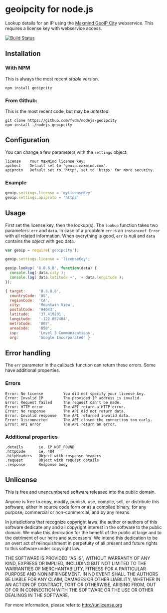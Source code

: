 geoipcity for node.js
=====================

Lookup details for an IP using the [Maxmind GeoIP City](http://www.maxmind.com/en/web_services) webservice. This requires a license key with webservice access.

[![Build Status](https://secure.travis-ci.org/fvdm/nodejs-geoipcity.png?branch=master)](http://travis-ci.org/fvdm/nodejs-geoipcity)


Installation
------------

### With NPM

This is always the most recent *stable* version.

	npm install geoipcity


### From Github:

This is the most recent code, but may be *untested*.

	git clone https://github.com/fvdm/nodejs-geoipcity
	npm install ./nodejs-geoipcity


Configuration
-------------

You can change a few parameters with the `settings` object:

	license    Your MaxMind license key.
	apihost    Default set to 'geoip.maxmind.com'.
	apiproto   Default set to 'http', set to 'https' for more security.


### Example

```js
geoip.settings.license = 'myLicenseKey'
geoip.settings.apiproto = 'https'
```


Usage
-----

First set the license key, then the lookup(s). The `lookup` function takes two parameters: `err` and `data`. In case of a propblem `err` is an `instanceof Error` with all related information. When everything is good, `err` is *null* and `data` contains the *object* with geo data.


```js
var geoip = require('geoipcity');

geoip.settings.license = 'licenseKey';

geoip.lookup( '8.8.8.8', function(data) {
  console.log( data.city );
  console.log( data.latitude +', '+ data.longitude );
});
```

```js
{ target:      '8.8.8.8',
  countryCode: 'US',
  regionCode:  'CA',
  city:        'Mountain View',
  postalCode:  '94043',
  latitude:    '37.419201',
  longitude:   '-122.057404',
  metroCode:   '807',
  areaCode:    '650',
  isp:         'Level 3 Communications',
  org:         'Google Incorporated' }
```


Error handling
--------------

The `err` parameter in the callback function can return these errors. Some have additional properties.

### Errors

	Error: No license         You did not specify your license key.
	Error: Invalid IP         The provided IP address is invalid.
	Error: Request failed     The request can't be made.
	Error: HTTP error         The API return a HTTP error.
	Error: No response        The API did not return data.
	Error: Invalid response   The API returned invalid data.
	Error: Disconnected       The API closed the connection too early.
	Error: API error          The API return an error.

### Additional properties

	.details       ie. IP_NOT_FOUND
	.httpCode      ie. 404
	.httpHeaders   Object with response headers
	.request       Object with request details
	.response      Response body


## Unlicense

This is free and unencumbered software released into the public domain.

Anyone is free to copy, modify, publish, use, compile, sell, or
distribute this software, either in source code form or as a compiled
binary, for any purpose, commercial or non-commercial, and by any
means.

In jurisdictions that recognize copyright laws, the author or authors
of this software dedicate any and all copyright interest in the
software to the public domain. We make this dedication for the benefit
of the public at large and to the detriment of our heirs and
successors. We intend this dedication to be an overt act of
relinquishment in perpetuity of all present and future rights to this
software under copyright law.

THE SOFTWARE IS PROVIDED "AS IS", WITHOUT WARRANTY OF ANY KIND,
EXPRESS OR IMPLIED, INCLUDING BUT NOT LIMITED TO THE WARRANTIES OF
MERCHANTABILITY, FITNESS FOR A PARTICULAR PURPOSE AND NONINFRINGEMENT.
IN NO EVENT SHALL THE AUTHORS BE LIABLE FOR ANY CLAIM, DAMAGES OR
OTHER LIABILITY, WHETHER IN AN ACTION OF CONTRACT, TORT OR OTHERWISE,
ARISING FROM, OUT OF OR IN CONNECTION WITH THE SOFTWARE OR THE USE OR
OTHER DEALINGS IN THE SOFTWARE.

For more information, please refer to <http://unlicense.org>
